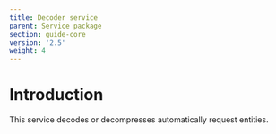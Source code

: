 ```yaml
---
title: Decoder service
parent: Service package
section: guide-core
version: '2.5'
weight: 4
---
```

# Introduction

This service decodes or decompresses automatically request entities.
